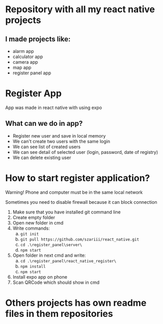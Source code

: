<h1>Repository with all my react native projects</h1>

<h2>I made projects like: </h2>
<ul>
  <li>alarm app</li>
  <li>calculator app</li>
  <li>camera app</li>
  <li>map app</li>
  <li>register panel app</li>
</ul>

<h1>Register App</h1>
<p>App was made in react native with using expo</p>
<h2>What can we do in app?</h2>

<ul>
  <li>Register new user and save in local memory</li>
  <li>We can't create two users with the same login</li>
  <li>We can see list of created users</li>
  <li>We can see detail of selected user (login, password, date of registry)</li>
  <li>We can delete existing user</li>
</ul>

<h1>How to start register application?</h1>
<p>Warning! Phone and computer must be in the same local network</p>
<p>Sometimes you need to disable firewall because it can block connection</p>
<ol>
  <li>Make sure that you have installed git command line</li> 
  <li>Create empty folder</li>
  <li>Open new folder in cmd</li>
  <li>Write commands:
    <ol type="a" >
      <li><code>git init</code></li>
      <li><code>git pull https://github.com/szariii/react_native.git</code></li>
      <li><code>cd .\register_panel\server\</code></li>
      <li><code>npm start</code></li>
    </ol>
  </li>
      <li>Open folder in next cmd and write:
        <ol type="a" >
          <li><code>cd .\register_panel\react_native_register\</code></li>
          <li><code>npm install</code></li>
          <li><code>npm start</code></li>
        </ol>
      </li>
  <li>Install expo app on phone</li>
  <li>Scan QRCode which should show in cmd</li>
 </ol>
   
   
 <h1>Others projects has own readme files in them repositories</h1>
